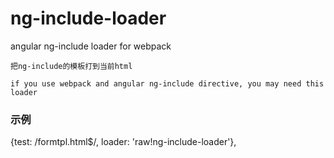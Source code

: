# ng-include-loader
angular ng-include loader for webpack
```
把ng-include的模板打到当前html

if you use webpack and angular ng-include directive, you may need this loader
```
### 示例

{test: /formtpl\.html$/, loader: 'raw!ng-include-loader'},
